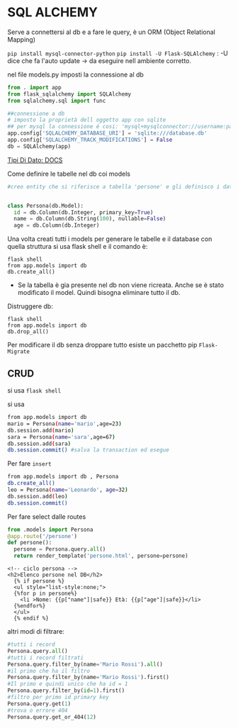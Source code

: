 # SQL ALCHEMY

Serve a connettersi al db e a fare le query, è un ORM (Object Relational Mapping)

`pip install mysql-connector-python`
`pip install -U Flask-SQLAlchemy` : -U dice che fa l'auto update -> da eseguire nell ambiente corretto.



nel file models.py imposti la connessione al db

```py
from . import app
from flask_sqlalchemy import SQLAlchemy
from sqlalchemy.sql import func

##connessione a db
# imposto la proprietà dell oggetto app con sqlite
## per mysql la connessione é cosi: 'mysql+mysqlconnector://username:password@host:port/database_name' con questo devi avere il db vuoto e poi popoli le tabelle
app.config['SQLALCHEMY_DATABASE_URI'] = 'sqlite:///database.db'
app.config['SQLALCHEMY_TRACK_MODIFICATIONS'] = False
db = SQLAlchemy(app)
```  
  
  
[Tipi Di Dato: DOCS](https://docs.sqlalchemy.org/en/20/core/type_basics.html#generic-camelcase-types)
  
Come definire le tabelle nel db coi models
```py
#creo entity che si riferisce a tabella 'persone' e gli definisco i data types sottoforma di class attributes


class Persona(db.Model):
  id = db.Column(db.Integer, primary_key=True)
  name = db.Column(db.String(100), nullable=False)
  age = db.Column(db.Integer)
```  

Una volta creati tutti i models per generare le tabelle e il database con quella struttura si usa flask shell e il comando è:  
```shell
flask shell
from app.models import db
db.create_all()
```
- Se la tabella è gia presente nel db non viene ricreata. Anche se è stato modificato il model. Quindi bisogna eliminare tutto il db.

Distruggere db:  
```shell
flask shell
from app.models import db
db.drop_all()
```
  
Per modificare il db senza droppare tutto esiste un pacchetto pip `Flask-Migrate` 


## CRUD
si usa `flask shell`

si usa 

```bash 
from app.models import db
mario = Persona(name='mario',age=23)
db.session.add(mario)
sara = Persona(name='sara',age=67)
db.session.add(sara)
db.session.commit() #salva la transaction ed esegue

```

Per fare `insert`
```bash
from app.models import db , Persona
db.create_all()
leo = Persona(name='Leonardo', age=32)
db.session.add(leo)
db.session.commit()
```


Per fare select dalle routes
```py
from .models import Persona
@app.route('/persone')
def persone():
  persone = Persona.query.all()
  return render_template('persone.html', persone=persone)
```
```jinja
<!-- ciclo persona -->
<h2>Elenco persone nel DB</h2>
  {% if persone %}
  <ul style="list-style:none;">
  {%for p in persone%}
    <li >Nome: {{p["name"]|safe}} Età: {{p["age"]|safe}}</li>
  {%endfor%}
  </ul>
  {% endif %}
```

altri modi di filtrare:
```py
#tutti i record
Persona.query.all() 
#tutti i record filtrati
Persona.query.filter_by(name='Mario Rossi').all()
#il primo che ha il filtro
Persona.query.filter_by(name='Mario Rossi').first()
#Il primo e quindi unico che ha id = 1
Persona.query.filter_by(id=1).first()
#filtro per primo id primary key
Persona.query.get(1)
#trova o errore 404
Persona.query.get_or_404(12)
```


